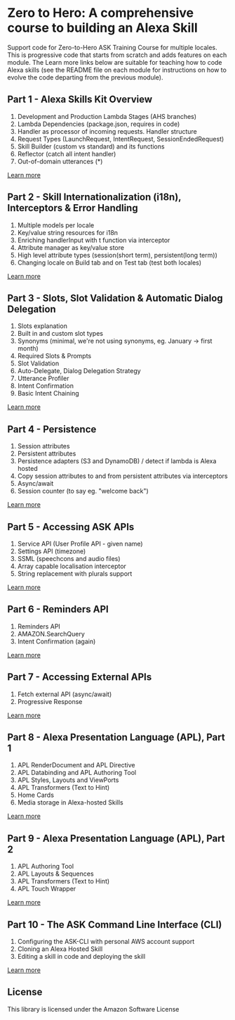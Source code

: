 # Zero to Hero: A comprehensive course to building an Alexa Skill

Support code for Zero-to-Hero ASK Training Course for multiple locales. This is progressive code that starts from scratch and adds features on each module. The Learn more links below are suitable for teaching how to code Alexa skills (see the README file on each module for instructions on how to evolve the code departing from the previous module).

## Part 1 - Alexa Skills Kit Overview

1. Development and Production Lambda Stages (AHS branches)
2. Lambda Dependencies (package.json, requires in code)
3. Handler as processor of incoming requests. Handler structure
4. Request Types (LaunchRequest, IntentRequest, SessionEndedRequest)
5. Skill Builder (custom vs standard) and its functions
6. Reflector (catch all intent handler)
7. Out-of-domain utterances (*)

[Learn more](./01)

## Part 2 - Skill Internationalization (i18n), Interceptors & Error Handling

1. Multiple models per locale
2. Key/value string resources for i18n
3. Enriching handlerInput with t function via interceptor
4. Attribute manager as key/value store
5. High level attribute types (session(short term), persistent(long term))
6. Changing locale on Build tab and on Test tab (test both locales)

[Learn more](./02)

## Part 3 - Slots, Slot Validation & Automatic Dialog Delegation

1. Slots explanation
2. Built in and custom slot types
3. Synonyms (minimal, we're not using synonyms, eg. January -> first month)
4. Required Slots & Prompts
5. Slot Validation
6. Auto-Delegate, Dialog Delegation Strategy
7. Utterance Profiler
8. Intent Confirmation
9. Basic Intent Chaining

[Learn more](./03)

## Part 4 - Persistence

1. Session attributes
2. Persistent attributes
3. Persistence adapters (S3 and DynamoDB) / detect if lambda is Alexa hosted
4. Copy session attributes to and from persistent attributes via interceptors
5. Async/await
6. Session counter (to say eg. "welcome back")

[Learn more](./04)

## Part 5 - Accessing ASK APIs

1. Service API (User Profile API - given name)
2. Settings API (timezone)
3. SSML (speechcons and audio files)
4. Array capable localisation interceptor
5. String replacement with plurals support

[Learn more](./05)

## Part 6 - Reminders API

1. Reminders API
2. AMAZON.SearchQuery
3. Intent Confirmation (again)

[Learn more](./06)

## Part 7 - Accessing External APIs

1. Fetch external API (async/await)
2. Progressive Response

[Learn more](./07)

## Part 8 - Alexa Presentation Language (APL), Part 1

1. APL RenderDocument and APL Directive
2. APL Databinding and APL Authoring Tool
3. APL Styles, Layouts and ViewPorts
4. APL Transformers (Text to Hint)
5. Home Cards
6. Media storage in Alexa-hosted Skills

[Learn more](./08)

## Part 9 - Alexa Presentation Language (APL), Part 2

1. APL Authoring Tool
2. APL Layouts & Sequences
3. APL Transformers (Text to Hint)
4. APL Touch Wrapper

[Learn more](./09)

## Part 10 - The ASK Command Line Interface (CLI)

1. Configuring the ASK-CLI with personal AWS account support
2. Cloning an Alexa Hosted Skill
3. Editing a skill in code and deploying the skill

[Learn more](./10)

## License

This library is licensed under the Amazon Software License
